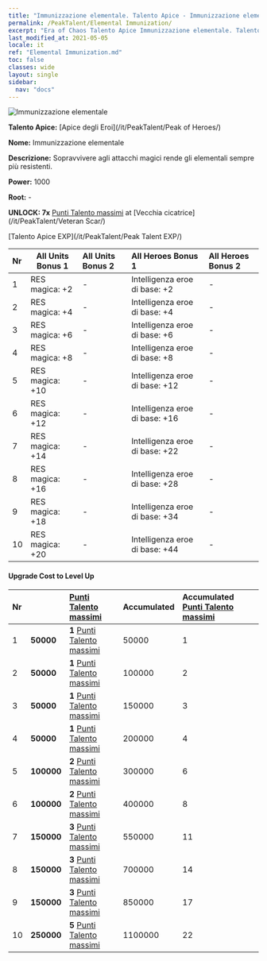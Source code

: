 ```yaml
---
title: "Immunizzazione elementale. Talento Apice - Immunizzazione elementale"
permalink: /PeakTalent/Elemental Immunization/
excerpt: "Era of Chaos Talento Apice Immunizzazione elementale. Talento Apice Immunizzazione elementale. Immunizzazione elementale"
last_modified_at: 2021-05-05
locale: it
ref: "Elemental Immunization.md"
toc: false
classes: wide
layout: single
sidebar:
  nav: "docs"
---
```


  ![Immunizzazione elementale](/images/pt/talent_1004.png)

  **Talento Apice:** [Apice degli Eroi](/it/PeakTalent/Peak of Heroes/)

  **Nome:** Immunizzazione elementale

  **Descrizione:** Sopravvivere agli attacchi magici rende gli elementali sempre più resistenti.

  **Power:** 1000

  **Root:** -

  **UNLOCK: 7x** [Punti Talento massimi](/ItemsIT/con_934/) at [Vecchia cicatrice](/it/PeakTalent/Veteran Scar/)

  [Talento Apice EXP](/it/PeakTalent/Peak Talent EXP/)

  | Nr | All Units Bonus 1 | All Units Bonus 2 | All Heroes Bonus 1 | All Heroes Bonus 2 |
  |:---|--------------|:-------------|:-------------|:-------------|
  | 1 | RES magica: +2 | - | Intelligenza eroe di base: +2 | - |
  | 2 | RES magica: +4 | - | Intelligenza eroe di base: +4 | - |
  | 3 | RES magica: +6 | - | Intelligenza eroe di base: +6 | - |
  | 4 | RES magica: +8 | - | Intelligenza eroe di base: +8 | - |
  | 5 | RES magica: +10 | - | Intelligenza eroe di base: +12 | - |
  | 6 | RES magica: +12 | - | Intelligenza eroe di base: +16 | - |
  | 7 | RES magica: +14 | - | Intelligenza eroe di base: +22 | - |
  | 8 | RES magica: +16 | - | Intelligenza eroe di base: +28 | - |
  | 9 | RES magica: +18 | - | Intelligenza eroe di base: +34 | - |
  | 10 | RES magica: +20 | - | Intelligenza eroe di base: +44 | - |


#### Upgrade Cost to Level Up

  | Nr | <i class="fas fa-coins"/> | [Punti Talento massimi](/ItemsIT/con_934/) | Accumulated <i class="fas fa-coins"/> | Accumulated [Punti Talento massimi](/ItemsIT/con_934/) |
  |:---|--------------|:-------------|:-------------|:-------------|
  | 1 | **50000** | **1** [Punti Talento massimi](/ItemsIT/con_934/) | 50000 | 1 |
  | 2 | **50000** | **1** [Punti Talento massimi](/ItemsIT/con_934/) | 100000 | 2 |
  | 3 | **50000** | **1** [Punti Talento massimi](/ItemsIT/con_934/) | 150000 | 3 |
  | 4 | **50000** | **1** [Punti Talento massimi](/ItemsIT/con_934/) | 200000 | 4 |
  | 5 | **100000** | **2** [Punti Talento massimi](/ItemsIT/con_934/) | 300000 | 6 |
  | 6 | **100000** | **2** [Punti Talento massimi](/ItemsIT/con_934/) | 400000 | 8 |
  | 7 | **150000** | **3** [Punti Talento massimi](/ItemsIT/con_934/) | 550000 | 11 |
  | 8 | **150000** | **3** [Punti Talento massimi](/ItemsIT/con_934/) | 700000 | 14 |
  | 9 | **150000** | **3** [Punti Talento massimi](/ItemsIT/con_934/) | 850000 | 17 |
  | 10 | **250000** | **5** [Punti Talento massimi](/ItemsIT/con_934/) | 1100000 | 22 |
